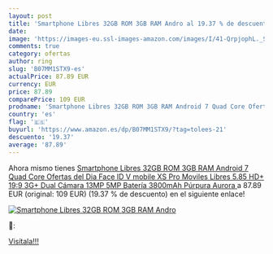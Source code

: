 ```yaml
---
layout: post
title: 'Smartphone Libres 32GB ROM 3GB RAM Andro al 19.37 % de descuento'
date: 
image: 'https://images-eu.ssl-images-amazon.com/images/I/41-QrpjophL._SL200_.jpg'
comments: true
category: ofertas
author: ring
slug: 'B07MM1STX9-es'
actualPrice: 87.89 EUR
currency: EUR
price: 87.89
comparePrice: 109 EUR
prodname: 'Smartphone Libres 32GB ROM 3GB RAM Android 7 Quad Core Ofertas del Dia Face ID V mobile XS Pro Moviles Libres 5.85  HD+ 19:9 3G+ Dual Cámara 13MP 5MP Batería 3800mAh  Púrpura Aurora '
country: 'es'
flag: '🇪🇸'
buyurl: 'https://www.amazon.es/dp/B07MM1STX9/?tag=tolees-21'
descuento: '19.37'
average: '87.89'
---
```


Ahora mismo tienes [Smartphone Libres 32GB ROM 3GB RAM Android 7 Quad Core Ofertas del Dia Face ID V mobile XS Pro Moviles Libres 5.85  HD+ 19:9 3G+ Dual Cámara 13MP 5MP Batería 3800mAh  Púrpura Aurora ](https://www.amazon.es/dp/B07MM1STX9/?tag=tolees-21) a 87.89 EUR (original: 109 EUR) (19.37 %  de descuento) en el siguiente enlace!

[![Smartphone Libres 32GB ROM 3GB RAM Andro](https://images-eu.ssl-images-amazon.com/images/I/41-QrpjophL._SL200_.jpg)](https://www.amazon.es/dp/B07MM1STX9/?tag=tolees-21)

🔎:


[Visítala!!!](https://www.amazon.es/dp/B07MM1STX9/?tag=tolees-21)
